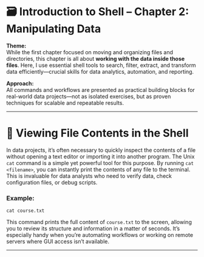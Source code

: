 # 🗃️ Introduction to Shell – Chapter 2: Manipulating Data

**Theme:**  
While the first chapter focused on moving and organizing files and directories, this chapter is all about **working with the data inside those files**. Here, I use essential shell tools to search, filter, extract, and transform data efficiently—crucial skills for data analytics, automation, and reporting.

**Approach:**  
All commands and workflows are presented as practical building blocks for real-world data projects—not as isolated exercises, but as proven techniques for scalable and repeatable results.

---

# 📂 Viewing File Contents in the Shell
In data projects, it’s often necessary to quickly inspect the contents of a file without opening a text editor or importing it into another program. The Unix ```cat``` command is a simple yet powerful tool for this purpose. By running ```cat <filename>```, you can instantly print the contents of any file to the terminal. This is invaluable for data analysts who need to verify data, check configuration files, or debug scripts.

### Example:
```cat course.txt```

This command prints the full content of ```course.txt``` to the screen, allowing you to review its structure and information in a matter of seconds. It’s especially handy when you’re automating workflows or working on remote servers where GUI access isn’t available.

---

